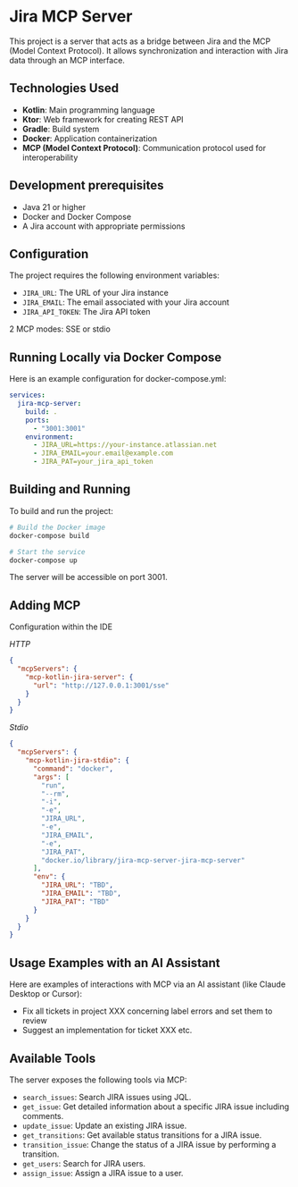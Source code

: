 # Jira MCP Server

This project is a server that acts as a bridge between Jira and the MCP (Model Context Protocol). It allows synchronization and interaction with Jira data through an MCP interface.

## Technologies Used

- **Kotlin**: Main programming language
- **Ktor**: Web framework for creating REST API
- **Gradle**: Build system
- **Docker**: Application containerization
- **MCP (Model Context Protocol)**: Communication protocol used for interoperability

## Development prerequisites

- Java 21 or higher
- Docker and Docker Compose
- A Jira account with appropriate permissions

## Configuration

The project requires the following environment variables:

- `JIRA_URL`: The URL of your Jira instance
- `JIRA_EMAIL`: The email associated with your Jira account
- `JIRA_API_TOKEN`: The Jira API token

2 MCP modes: SSE or stdio

## Running Locally via Docker Compose

Here is an example configuration for docker-compose.yml:

```yaml
services:
  jira-mcp-server:
    build: .
    ports:
      - "3001:3001"
    environment:
      - JIRA_URL=https://your-instance.atlassian.net
      - JIRA_EMAIL=your.email@example.com
      - JIRA_PAT=your_jira_api_token
```

## Building and Running

To build and run the project:

```bash
# Build the Docker image
docker-compose build

# Start the service
docker-compose up
```

The server will be accessible on port 3001.

## Adding MCP

Configuration within the IDE

*HTTP*

```json
{
  "mcpServers": {
    "mcp-kotlin-jira-server": {
      "url": "http://127.0.0.1:3001/sse"
    }
  }
}
```

*Stdio*
```json
{
  "mcpServers": {
    "mcp-kotlin-jira-stdio": {
      "command": "docker",
      "args": [
        "run",
        "--rm",
        "-i",
        "-e",
        "JIRA_URL",
        "-e",
        "JIRA_EMAIL",
        "-e",
        "JIRA_PAT",
        "docker.io/library/jira-mcp-server-jira-mcp-server"
      ],
      "env": {
        "JIRA_URL": "TBD",
        "JIRA_EMAIL": "TBD",
        "JIRA_PAT": "TBD"
      }
    }
  }
}
```
## Usage Examples with an AI Assistant

Here are examples of interactions with MCP via an AI assistant (like Claude Desktop or Cursor):

- Fix all tickets in project XXX concerning label errors and set them to review
- Suggest an implementation for ticket XXX
etc.

## Available Tools

The server exposes the following tools via MCP:

- `search_issues`: Search JIRA issues using JQL.
- `get_issue`: Get detailed information about a specific JIRA issue including comments.
- `update_issue`: Update an existing JIRA issue.
- `get_transitions`: Get available status transitions for a JIRA issue.
- `transition_issue`: Change the status of a JIRA issue by performing a transition.
- `get_users`: Search for JIRA users.
- `assign_issue`: Assign a JIRA issue to a user. 